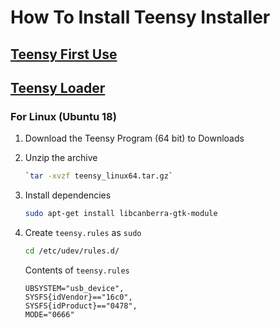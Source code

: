 # How To Install Teensy Installer

## [Teensy First Use](https://www.pjrc.com/teensy/first_use.html)

## [Teensy Loader](https://www.pjrc.com/teensy/loader_linux.html)

### For Linux (Ubuntu 18)

1. Download the Teensy Program (64 bit) to Downloads
1. Unzip the archive
	````sh
	`tar -xvzf teensy_linux64.tar.gz`
	````
1. Install dependencies
	````sh
	sudo apt-get install libcanberra-gtk-module
	````
1. Create `teensy.rules` as `sudo`
	````sh
	cd /etc/udev/rules.d/
	````

	Contents of `teensy.rules`

	````rules
	UBSYSTEM="usb_device",
	SYSFS{idVendor}=="16c0",
	SYSFS{idProduct}=="0478",
	MODE="0666"
	````	

